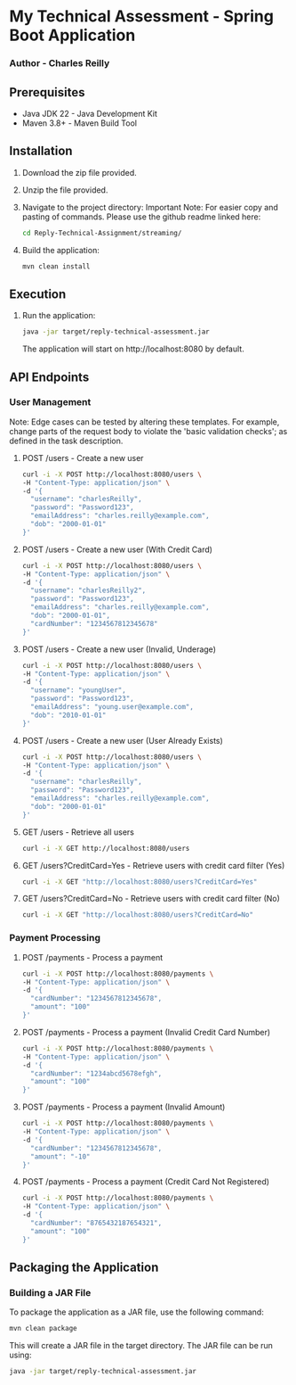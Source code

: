 
# My Technical Assessment - Spring Boot Application

### Author - Charles Reilly

## Prerequisites

- Java JDK 22 - Java Development Kit
- Maven 3.8+ - Maven Build Tool

## Installation

1. Download the zip file provided.
2. Unzip the file provided.
3. Navigate to the project directory:
Important Note: For easier copy and pasting of commands. Please use the github readme linked here: 



   ```bash
   cd Reply-Technical-Assignment/streaming/
   ```
4. Build the application:

   ```bash
   mvn clean install
   ```

## Execution

1. Run the application:

   ```bash
   java -jar target/reply-technical-assessment.jar
   ```
   The application will start on http://localhost:8080 by default.

## API Endpoints

### User Management

Note: Edge cases can be tested by altering these templates. For example, change parts of the request body to violate the 'basic validation checks'; as defined in the task description.

1. POST /users - Create a new user

   ```bash
   curl -i -X POST http://localhost:8080/users \
   -H "Content-Type: application/json" \
   -d '{
     "username": "charlesReilly",
     "password": "Password123",
     "emailAddress": "charles.reilly@example.com",
     "dob": "2000-01-01"
   }'
   ```

1. POST /users - Create a new user (With Credit Card)

   ```bash
   curl -i -X POST http://localhost:8080/users \
   -H "Content-Type: application/json" \
   -d '{
     "username": "charlesReilly2",
     "password": "Password123",
     "emailAddress": "charles.reilly@example.com",
     "dob": "2000-01-01",
     "cardNumber": "1234567812345678"
   }'
   ```

2. POST /users - Create a new user (Invalid, Underage)

   ```bash
   curl -i -X POST http://localhost:8080/users \
   -H "Content-Type: application/json" \
   -d '{
     "username": "youngUser",
     "password": "Password123",
     "emailAddress": "young.user@example.com",
     "dob": "2010-01-01"
   }'
   ```

3. POST /users - Create a new user (User Already Exists)

   ```bash
   curl -i -X POST http://localhost:8080/users \
   -H "Content-Type: application/json" \
   -d '{
     "username": "charlesReilly",
     "password": "Password123",
     "emailAddress": "charles.reilly@example.com",
     "dob": "2000-01-01"
   }'
   ```

4. GET /users - Retrieve all users

   ```bash
   curl -i -X GET http://localhost:8080/users
   ```

5. GET /users?CreditCard=Yes - Retrieve users with credit card filter (Yes)

   ```bash
   curl -i -X GET "http://localhost:8080/users?CreditCard=Yes"
   ```
6. GET /users?CreditCard=No - Retrieve users with credit card filter (No)

   ```bash
   curl -i -X GET "http://localhost:8080/users?CreditCard=No"
   ```
### Payment Processing

1. POST /payments - Process a payment

   ```bash
   curl -i -X POST http://localhost:8080/payments \
   -H "Content-Type: application/json" \
   -d '{
     "cardNumber": "1234567812345678",
     "amount": "100"
   }'
   ```

2. POST /payments - Process a payment (Invalid Credit Card Number)

   ```bash
   curl -i -X POST http://localhost:8080/payments \
   -H "Content-Type: application/json" \
   -d '{
     "cardNumber": "1234abcd5678efgh",
     "amount": "100"
   }'
   ```

3. POST /payments - Process a payment (Invalid Amount)

   ```bash
   curl -i -X POST http://localhost:8080/payments \
   -H "Content-Type: application/json" \
   -d '{
     "cardNumber": "1234567812345678",
     "amount": "-10"
   }'
   ```

4. POST /payments - Process a payment (Credit Card Not Registered)

   ```bash
   curl -i -X POST http://localhost:8080/payments \
   -H "Content-Type: application/json" \
   -d '{
     "cardNumber": "8765432187654321",
     "amount": "100"
   }'
   ```

## Packaging the Application

### Building a JAR File

To package the application as a JAR file, use the following command:

   ```bash
   mvn clean package
   ```
This will create a JAR file in the target directory. The JAR file can be run using:

   ```bash
   java -jar target/reply-technical-assessment.jar
   ```
